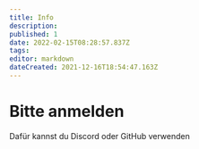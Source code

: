 ```yaml
---
title: Info
description: 
published: 1
date: 2022-02-15T08:28:57.837Z
tags: 
editor: markdown
dateCreated: 2021-12-16T18:54:47.163Z
---
```


# Bitte anmelden
Dafür kannst du Discord oder GitHub verwenden
